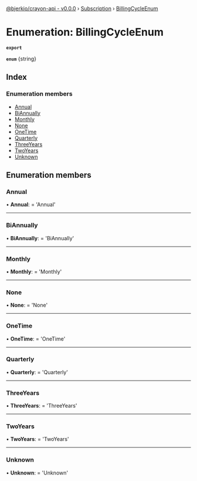 [@bjerkio/crayon-api - v0.0.0](../README.md) › [Subscription](../modules/subscription.md) › [BillingCycleEnum](subscription.billingcycleenum.md)

# Enumeration: BillingCycleEnum

**`export`** 

**`enum`** {string}

## Index

### Enumeration members

* [Annual](subscription.billingcycleenum.md#annual)
* [BiAnnually](subscription.billingcycleenum.md#biannually)
* [Monthly](subscription.billingcycleenum.md#monthly)
* [None](subscription.billingcycleenum.md#none)
* [OneTime](subscription.billingcycleenum.md#onetime)
* [Quarterly](subscription.billingcycleenum.md#quarterly)
* [ThreeYears](subscription.billingcycleenum.md#threeyears)
* [TwoYears](subscription.billingcycleenum.md#twoyears)
* [Unknown](subscription.billingcycleenum.md#unknown)

## Enumeration members

###  Annual

• **Annual**: =  <any> 'Annual'

___

###  BiAnnually

• **BiAnnually**: =  <any> 'BiAnnually'

___

###  Monthly

• **Monthly**: =  <any> 'Monthly'

___

###  None

• **None**: =  <any> 'None'

___

###  OneTime

• **OneTime**: =  <any> 'OneTime'

___

###  Quarterly

• **Quarterly**: =  <any> 'Quarterly'

___

###  ThreeYears

• **ThreeYears**: =  <any> 'ThreeYears'

___

###  TwoYears

• **TwoYears**: =  <any> 'TwoYears'

___

###  Unknown

• **Unknown**: =  <any> 'Unknown'
